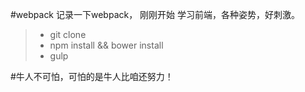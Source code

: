 #webpack
记录一下webpack，
刚刚开始 学习前端，各种姿势，好刺激。

> * git clone
> * npm install && bower install
> * gulp

#牛人不可怕，可怕的是牛人比咱还努力！
